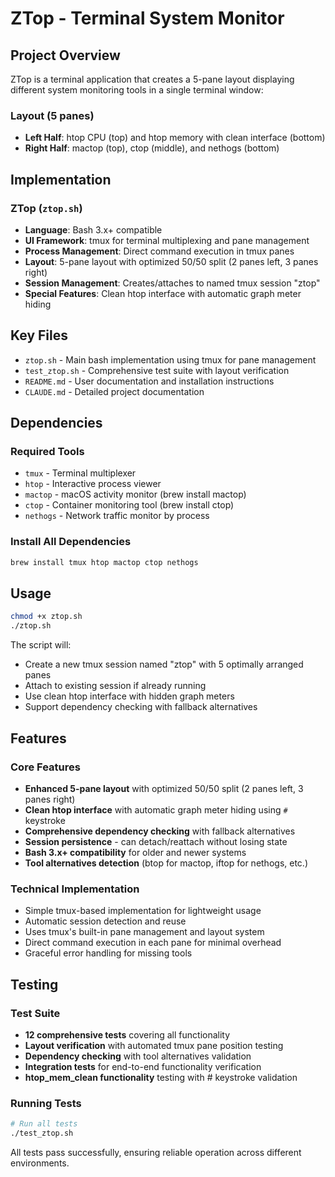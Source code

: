 # ZTop - Terminal System Monitor

## Project Overview
ZTop is a terminal application that creates a 5-pane layout displaying different system monitoring tools in a single terminal window:

### Layout (5 panes)
- **Left Half**: htop CPU (top) and htop memory with clean interface (bottom)
- **Right Half**: mactop (top), ctop (middle), and nethogs (bottom)

## Implementation

### ZTop (`ztop.sh`)
- **Language**: Bash 3.x+ compatible
- **UI Framework**: tmux for terminal multiplexing and pane management
- **Process Management**: Direct command execution in tmux panes
- **Layout**: 5-pane layout with optimized 50/50 split (2 panes left, 3 panes right)
- **Session Management**: Creates/attaches to named tmux session "ztop"
- **Special Features**: Clean htop interface with automatic graph meter hiding

## Key Files
- `ztop.sh` - Main bash implementation using tmux for pane management
- `test_ztop.sh` - Comprehensive test suite with layout verification
- `README.md` - User documentation and installation instructions
- `CLAUDE.md` - Detailed project documentation

## Dependencies

### Required Tools
- `tmux` - Terminal multiplexer
- `htop` - Interactive process viewer
- `mactop` - macOS activity monitor (brew install mactop)
- `ctop` - Container monitoring tool (brew install ctop)
- `nethogs` - Network traffic monitor by process

### Install All Dependencies
```bash
brew install tmux htop mactop ctop nethogs
```

## Usage

```bash
chmod +x ztop.sh
./ztop.sh
```

The script will:
- Create a new tmux session named "ztop" with 5 optimally arranged panes
- Attach to existing session if already running
- Use clean htop interface with hidden graph meters
- Support dependency checking with fallback alternatives

## Features

### Core Features
- **Enhanced 5-pane layout** with optimized 50/50 split (2 panes left, 3 panes right)
- **Clean htop interface** with automatic graph meter hiding using `#` keystroke
- **Comprehensive dependency checking** with fallback alternatives
- **Session persistence** - can detach/reattach without losing state
- **Bash 3.x+ compatibility** for older and newer systems
- **Tool alternatives detection** (btop for mactop, iftop for nethogs, etc.)

### Technical Implementation
- Simple tmux-based implementation for lightweight usage
- Automatic session detection and reuse
- Uses tmux's built-in pane management and layout system
- Direct command execution in each pane for minimal overhead
- Graceful error handling for missing tools

## Testing

### Test Suite
- **12 comprehensive tests** covering all functionality
- **Layout verification** with automated tmux pane position testing
- **Dependency checking** with tool alternatives validation
- **Integration tests** for end-to-end functionality verification
- **htop_mem_clean functionality** testing with # keystroke validation

### Running Tests
```bash
# Run all tests
./test_ztop.sh
```

All tests pass successfully, ensuring reliable operation across different environments.